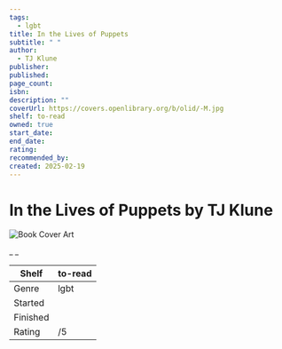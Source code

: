 ```yaml
---
tags:
  - lgbt
title: In the Lives of Puppets
subtitle: " "
author:
  - TJ Klune
publisher:
published:
page_count:
isbn:
description: ""
coverUrl: https://covers.openlibrary.org/b/olid/-M.jpg
shelf: to-read
owned: true
start_date:
end_date:
rating:
recommended_by:
created: 2025-02-19
---
```


# In the Lives of Puppets by TJ Klune

![Book Cover Art](https://covers.openlibrary.org/b/olid/-M.jpg)

_ _

| Shelf | to-read |
| --- | --- |
| Genre | lgbt |
| Started |  |
| Finished |  |
| Rating | /5 |

